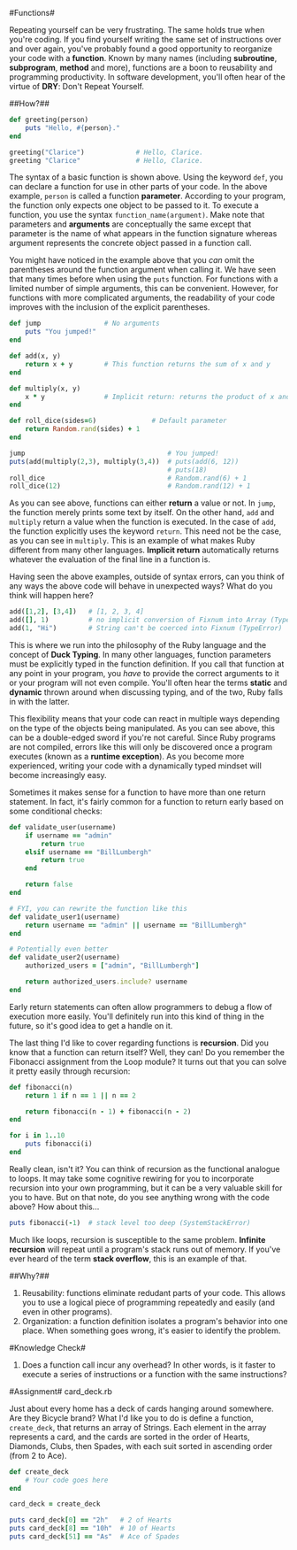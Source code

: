 #Functions#

Repeating yourself can be very frustrating. The same holds true when you're coding. If you find yourself writing the same set of instructions over and over again, you've probably found a good opportunity to reorganize your code with a **function**. Known by many names (including **subroutine**, **subprogram**, **method** and more), functions are a boon to reusability and programming productivity. In software development, you'll often hear of the virtue of **DRY**: Don't Repeat Yourself.

##How?##

```ruby
def greeting(person)
    puts "Hello, #{person}."
end

greeting("Clarice")             # Hello, Clarice.
greeting "Clarice"              # Hello, Clarice.
```

The syntax of a basic function is shown above. Using the keyword ```def```, you can declare a function for use in other parts of your code. In the above example, ```person``` is called a function **parameter**. According to your program, the function only expects one object to be passed to it. To execute a function, you use the syntax ```function_name(argument)```. Make note that parameters and **arguments** are conceptually the same except that parameter is the name of what appears in the function signature whereas argument represents the concrete object passed in a function call.

You might have noticed in the example above that you *can* omit the parentheses around the function argument when calling it. We have seen that many times before when using the ```puts``` function. For functions with a limited number of simple arguments, this can be convenient. However, for functions with more complicated arguments, the readability of your code improves with the inclusion of the explicit parentheses.

```ruby
def jump                # No arguments
    puts "You jumped!"
end

def add(x, y)
    return x + y        # This function returns the sum of x and y
end

def multiply(x, y)
    x * y               # Implicit return: returns the product of x and y
end

def roll_dice(sides=6)              # Default parameter
    return Random.rand(sides) + 1
end

jump                                    # You jumped!
puts(add(multiply(2,3), multiply(3,4))  # puts(add(6, 12))
                                        # puts(18)
roll_dice                               # Random.rand(6) + 1
roll_dice(12)                           # Random.rand(12) + 1
```

As you can see above, functions can either **return** a value or not. In ```jump```, the function merely prints some text by itself. On the other hand, ```add``` and ```multiply``` return a value when the function is executed. In the case of ```add```, the function explicitly uses the keyword ```return```. This need not be the case, as you can see in ```multiply```. This is an example of what makes Ruby different from many other languages. **Implicit return** automatically returns whatever the evaluation of the final line in a function is.

Having seen the above examples, outside of syntax errors, can you think of any ways the above code will behave in unexpected ways? What do you think will happen here?

```ruby
add([1,2], [3,4])   # [1, 2, 3, 4]
add([], 1)          # no implicit conversion of Fixnum into Array (TypeError)
add(1, "Hi")        # String can't be coerced into Fixnum (TypeError)
```

This is where we run into the philosophy of the Ruby language and the concept of **Duck Typing**. In many other languages, function parameters must be explicitly typed in the function definition. If you call that function at any point in your program, you *have* to provide the correct arguments to it or your program will not even compile. You'll often hear the terms **static** and **dynamic** thrown around when discussing typing, and of the two, Ruby falls in with the latter.

This flexibility means that your code can react in multiple ways depending on the type of the objects being manipulated. As you can see above, this can be a double-edged sword if you're not careful. Since Ruby programs are not compiled, errors like this will only be discovered once a program executes (known as a **runtime exception**). As you become more experienced, writing your code with a dynamically typed mindset will become increasingly easy.

Sometimes it makes sense for a function to have more than one return statement. In fact, it's fairly common for a function to return early based on some conditional checks:

```ruby
def validate_user(username)
    if username == "admin"
        return true
    elsif username == "BillLumbergh"
        return true
    end

    return false
end

# FYI, you can rewrite the function like this
def validate_user1(username)
    return username == "admin" || username == "BillLumbergh"
end

# Potentially even better
def validate_user2(username)
    authorized_users = ["admin", "BillLumbergh"]

    return authorized_users.include? username
end
```

Early return statements can often allow programmers to debug a flow of execution more easily. You'll definitely run into this kind of thing in the future, so it's good idea to get a handle on it. 

The last thing I'd like to cover regarding functions is **recursion**. Did you know that a function can return itself? Well, they can! Do you remember the Fibonacci assignment from the Loop module? It turns out that you can solve it pretty easily through recursion:

```ruby
def fibonacci(n)
    return 1 if n == 1 || n == 2

    return fibonacci(n - 1) + fibonacci(n - 2)
end

for i in 1..10
    puts fibonacci(i)
end
```

Really clean, isn't it? You can think of recursion as the functional analogue to loops. It may take some cognitive rewiring for you to incorporate recursion into your own programming, but it can be a very valuable skill for you to have. But on that note, do you see anything wrong with the code above? How about this...

```ruby
puts fibonacci(-1)  # stack level too deep (SystemStackError)
```

Much like loops, recursion is susceptible to the same problem. **Infinite recursion** will repeat until a program's stack runs out of memory. If you've ever heard of the term **stack overflow**, this is an example of that.

##Why?##

1. Reusability: functions eliminate redudant parts of your code. This allows you to use a logical piece of programming repeatedly and easily (and even in other programs).
2. Organization: a function definition isolates a program's behavior into one place. When something goes wrong, it's easier to identify the problem.

#Knowledge Check#
1. Does a function call incur any overhead? In other words, is it faster to execute a series of instructions or a function with the same instructions?

#Assignment#
card_deck.rb

Just about every home has a deck of cards hanging around somewhere. Are they Bicycle brand? What I'd like you to do is define a function, ```create_deck```, that returns an array of Strings. Each element in the array represents a card, and the cards are sorted in the order of Hearts, Diamonds, Clubs, then Spades, with each suit sorted in ascending order (from 2 to Ace).


```ruby
def create_deck
    # Your code goes here
end

card_deck = create_deck

puts card_deck[0] == "2h"   # 2 of Hearts
puts card_deck[8] == "10h"  # 10 of Hearts
puts card_deck[51] == "As"  # Ace of Spades
```
